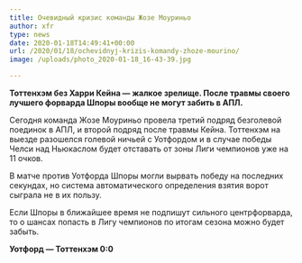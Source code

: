 ```yaml
---
title: Очевидный кризис команды Жозе Моуриньо
author: xfr
type: news
date: 2020-01-18T14:49:41+00:00
url: /2020/01/18/ochevidnyj-krizis-komandy-zhoze-mourino/
image: /uploads/photo_2020-01-18_16-43-39.jpg

---
```

**Тоттенхэм без Харри Кейна &#8212; жалкое зрелище. После травмы своего лучшего форварда Шпоры вообще не могут забить в АПЛ.**

Сегодня команда Жозе Моуриньо провела третий подряд безголевой поединок в АПЛ, и второй подряд после травмы Кейна. Тоттенхэм на выезде разошелся голевой ничьей с Уотфордом и в случае победы Челси над Ньюкаслом будет отставать от зоны Лиги чемпионов уже на 11 очков.

В матче против Уотфорда Шпоры могли вырвать победу на последних секундах, но система автоматического определения взятия ворот сыграла не в их пользу.

Если Шпоры в ближайшее время не подпишут сильного центрфорварда, то о шансах попасть в Лигу чемпионов по итогам сезона можно будет забыть.

**Уотфорд &#8212; Тоттенхэм 0:0**